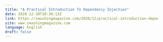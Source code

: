 ```yaml
---
title: "A Practical Introduction To Dependency Injection"
date: 2020-12-30T10:30:13Z
link: https://smashingmagazine.com/2020/12/practical-introduction-dependency-injection/?utm_medium=RSS&utm_source=news.12bit.vn
site: www.smashingmagazine.com
language: English
draft: false
---
```

